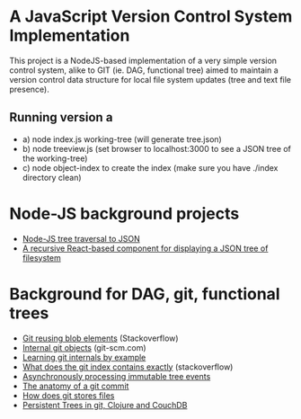 # A JavaScript Version Control System Implementation  

This project is a NodeJS-based implementation of a very simple version control system, alike to GIT (ie. DAG, functional tree) aimed to maintain a version control data structure for local file system updates (tree and text file presence). 

## Running version a

* a) node index.js working-tree (will generate tree.json)
* b) node treeview.js (set browser to localhost:3000 to see a JSON tree of the working-tree)
* c) node object-index to create the index (make sure you have ./index directory clean)

# Node-JS background projects

* [Node-JS tree traversal to JSON](https://github.com/taboca/directory-to-json)
* [A recursive React-based component for displaying a JSON tree of filesystem](https://github.com/taboca/tree-folder-react)

# Background for DAG, git, functional trees 

* [Git reusing blob elements](http://stackoverflow.com/questions/25884901/does-git-reuse-blobs) (Stackoverflow)
* [Internal git objects](https://git-scm.com/book/en/v2/Git-Internals-Git-Objects) (git-scm.com)
* [Learning git internals by example](http://teohm.com/blog/learning-git-internals-by-example)
* [What does the git index contains exactly](http://stackoverflow.com/questions/4084921/what-does-the-git-index-contain-exactly) (stackoverflow)
* [Asynchronously processing immutable tree events](http://www.slidequest.com/Taboca/rg78q)
* [The anatomy of a git commit](http://blog.thoughtram.io/git/2014/11/18/the-anatomy-of-a-git-commit.html#hashes-over-hashes)
* [How does git stores files](http://stackoverflow.com/questions/8198105/how-does-git-store-files)
* [Persistent Trees in git, Clojure and CouchDB](http://eclipsesource.com/blogs/2009/12/13/persistent-trees-in-git-clojure-and-couchdb-data-structure-convergence)

